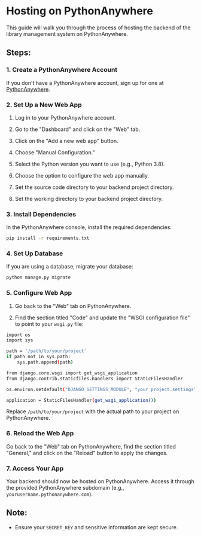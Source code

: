 
# Hosting on PythonAnywhere

This guide will walk you through the process of hosting the backend of the library management system on PythonAnywhere.

## Steps:

### 1. Create a PythonAnywhere Account

If you don't have a PythonAnywhere account, sign up for one at [PythonAnywhere](https://www.pythonanywhere.com/).

### 2. Set Up a New Web App

1. Log in to your PythonAnywhere account.

2. Go to the "Dashboard" and click on the "Web" tab.

3. Click on the "Add a new web app" button.

4. Choose "Manual Configuration."

5. Select the Python version you want to use (e.g., Python 3.8).

6. Choose the option to configure the web app manually.

7. Set the source code directory to your backend project directory.

8. Set the working directory to your backend project directory.

### 3. Install Dependencies

In the PythonAnywhere console, install the required dependencies:

```bash
pip install -r requirements.txt
```

### 4. Set Up Database

If you are using a database, migrate your database:

```bash
python manage.py migrate
```

### 5. Configure Web App

1. Go back to the "Web" tab on PythonAnywhere.

2. Find the section titled "Code" and update the "WSGI configuration file" to point to your `wsgi.py` file:

```bash
import os
import sys

path = '/path/to/your/project'
if path not in sys.path:
    sys.path.append(path)

from django.core.wsgi import get_wsgi_application
from django.contrib.staticfiles.handlers import StaticFilesHandler

os.environ.setdefault("DJANGO_SETTINGS_MODULE", "your_project.settings")

application = StaticFilesHandler(get_wsgi_application())
```

Replace `/path/to/your/project` with the actual path to your project on PythonAnywhere.

### 6. Reload the Web App

Go back to the "Web" tab on PythonAnywhere, find the section titled "General," and click on the "Reload" button to apply the changes.

### 7. Access Your App

Your backend should now be hosted on PythonAnywhere. Access it through the provided PythonAnywhere subdomain (e.g., `yourusername.pythonanywhere.com`).

## Note:

- Ensure your `SECRET_KEY` and sensitive information are kept secure.
